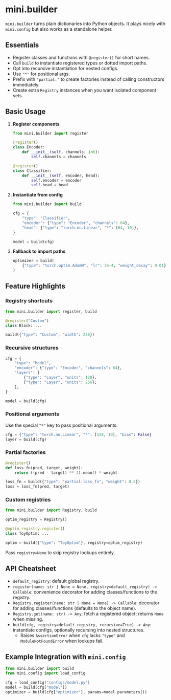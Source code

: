 # mini.builder

`mini.builder` turns plain dictionaries into Python objects. It plays nicely with `mini.config` but also works as a standalone helper.

## Essentials

- Register classes and functions with `@register()` for short names.
- Call `build` to instantiate registered types or dotted import paths.
- Opt into recursive instantiation for nested configs.
- Use `"*"` for positional args.
- Prefix with `"partial:"` to create factories instead of calling constructors immediately.
- Create extra `Registry` instances when you want isolated component sets.

## Basic Usage

1. **Register components**

    ```python
    from mini.builder import register

    @register()
    class Encoder:
        def __init__(self, channels: int):
            self.channels = channels

    @register()
    class Classifier:
        def __init__(self, encoder, head):
            self.encoder = encoder
            self.head = head
    ```

2. **Instantiate from config**

    ```python
    from mini.builder import build

    cfg = {
        "type": "Classifier",
        "encoder": {"type": "Encoder", "channels": 64},
        "head": {"type": "torch.nn.Linear", "*": [64, 10]},
    }

    model = build(cfg)
    ```

3. **Fallback to import paths**

    ```python
    optimizer = build(
        {"type": "torch.optim.AdamW", "lr": 3e-4, "weight_decay": 0.01}
    )
    ```

## Feature Highlights

### Registry shortcuts

```python
from mini.builder import register, build

@register("Custom")
class Block: ...

build({"type": "Custom", "width": 256})
```

### Recursive structures

```python
cfg = {
    "type": "Model",
    "encoder": {"type": "Encoder", "channels": 64},
    "layers": [
        {"type": "Layer", "units": 128},
        {"type": "Layer", "units": 256},
    ],
}

model = build(cfg)
```

### Positional arguments

Use the special `"*"` key to pass positional arguments:

```python
cfg = {"type": "torch.nn.Linear", "*": [128, 10], "bias": False}
layer = build(cfg)
```

### Partial factories

```python
@register()
def loss_fn(pred, target, weight):
    return ((pred - target) ** 2).mean() * weight

loss_fn = build({"type": "partial:loss_fn", "weight": 0.5})
loss = loss_fn(pred, target)
```

### Custom registries

```python
from mini.builder import Registry, build

optim_registry = Registry()

@optim_registry.register()
class ToyOptim: ...

optim = build({"type": "ToyOptim"}, registry=optim_registry)
```

Pass `registry=None` to skip registry lookups entirely.

## API Cheatsheet

- `default_registry`: default global registry.
- `register(name: str | None = None, registry=default_registry) -> Callable`: convenience decorator for adding classes/functions to the registry.
- `Registry.register(name: str | None = None) -> Callable`: decorator for adding classes/functions (defaults to the object name).
- `Registry.get(name: str) -> Any`: fetch a registered object; returns `None` when missing.
- `build(cfg, registry=default_registry, recursive=True) -> Any`: instantiate configs, optionally recursing into nested structures.
  - Raises `AssertionError` when `cfg` lacks `"type"` and `ModuleNotFoundError` when lookups fail.

## Example Integration with `mini.config`

```python
from mini.builder import build
from mini.config import load_config

cfg = load_config("configs/model.py")
model = build(cfg["model"])
optimizer = build(cfg["optimizer"], params=model.parameters())
```
